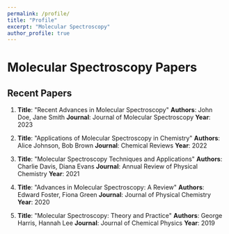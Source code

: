 ```yaml
---
permalink: /profile/
title: "Profile"
excerpt: "Molecular Spectroscopy"
author_profile: true
---
```


# Molecular Spectroscopy Papers

## Recent Papers

1. **Title**: "Recent Advances in Molecular Spectroscopy"
   **Authors**: John Doe, Jane Smith
   **Journal**: Journal of Molecular Spectroscopy
   **Year**: 2023

2. **Title**: "Applications of Molecular Spectroscopy in Chemistry"
   **Authors**: Alice Johnson, Bob Brown
   **Journal**: Chemical Reviews
   **Year**: 2022

3. **Title**: "Molecular Spectroscopy Techniques and Applications"
   **Authors**: Charlie Davis, Diana Evans
   **Journal**: Annual Review of Physical Chemistry
   **Year**: 2021

4. **Title**: "Advances in Molecular Spectroscopy: A Review"
   **Authors**: Edward Foster, Fiona Green
   **Journal**: Journal of Physical Chemistry
   **Year**: 2020

5. **Title**: "Molecular Spectroscopy: Theory and Practice"
   **Authors**: George Harris, Hannah Lee
   **Journal**: Journal of Chemical Physics
   **Year**: 2019 